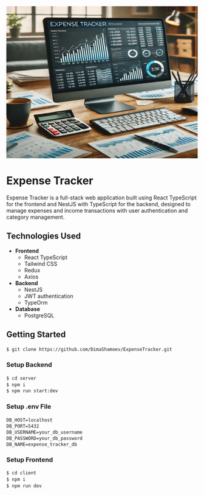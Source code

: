 <img src='./client/src/assets/banner_img.jpg' width='100%' height='400'>

# Expense Tracker
Expense Tracker is a full-stack web application built using React TypeScript for the frontend and NestJS with TypeScript for the backend, designed to manage expenses and income transactions with user authentication and category management.

## Technologies Used
- **Frontend**
    - React TypeScript
    - Tailwind CSS
    - Redux
    - Axios
- **Backend**
    - NestJS
    - JWT authentication
    - TypeOrm
- **Database**
    - PostgreSQL

## Getting Started
```bash
$ git clone https://github.com/DimaShamoev/ExpenseTracker.git
```
### Setup Backend
```bash
$ cd server
$ npm i
$ npm run start:dev
```
### Setup .env File
```env
DB_HOST=localhost
DB_PORT=5432
DB_USERNAME=your_db_username
DB_PASSWORD=your_db_password
DB_NAME=expense_tracker_db
```

### Setup Frontend
```bash
$ cd client
$ npm i
$ npm run dev
```
